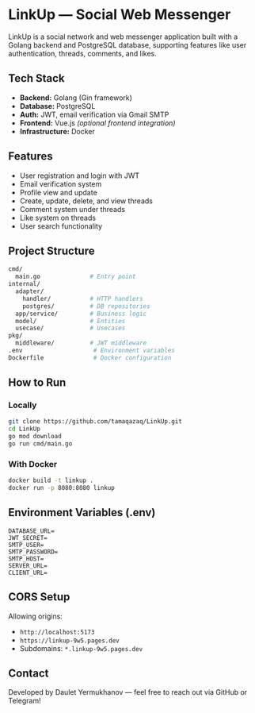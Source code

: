 # LinkUp — Social Web Messenger

LinkUp is a social network and web messenger application built with a Golang backend and PostgreSQL database, supporting features like user authentication, threads, comments, and likes.

## Tech Stack
- **Backend:** Golang (Gin framework)
- **Database:** PostgreSQL
- **Auth:** JWT, email verification via Gmail SMTP
- **Frontend:** Vue.js *(optional frontend integration)*
- **Infrastructure:** Docker

## Features
- User registration and login with JWT
- Email verification system
- Profile view and update
- Create, update, delete, and view threads
- Comment system under threads
- Like system on threads
- User search functionality

## Project Structure
```bash
cmd/
  main.go              # Entry point
internal/
  adapter/
    handler/           # HTTP handlers
    postgres/          # DB repositories
  app/service/         # Business logic
  model/               # Entities
  usecase/             # Usecases
pkg/
  middleware/          # JWT middleware
.env                    # Environment variables
Dockerfile              # Docker configuration
```

## How to Run
### Locally
```bash
git clone https://github.com/tamaqazaq/LinkUp.git
cd LinkUp
go mod download
go run cmd/main.go
```

### With Docker
```bash
docker build -t linkup .
docker run -p 8080:8080 linkup
```

## Environment Variables (.env)
```env
DATABASE_URL=
JWT_SECRET=
SMTP_USER=
SMTP_PASSWORD=
SMTP_HOST=
SERVER_URL=
CLIENT_URL=
```

## CORS Setup
Allowing origins:
- `http://localhost:5173`
- `https://linkup-9w5.pages.dev`
- Subdomains: `*.linkup-9w5.pages.dev`

## Contact
Developed by Daulet Yermukhanov — feel free to reach out via GitHub or Telegram!
